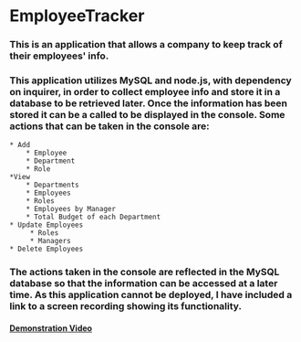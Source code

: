 # EmployeeTracker
### This is an application that allows a company to keep track of their employees' info.


### This application utilizes MySQL and node.js, with dependency on inquirer, in order to collect employee info and store it in a database to be retrieved later. Once the information has been stored it can be a called to be displayed in the console. Some actions that can be taken in the console are:

    * Add
        * Employee
        * Department
        * Role
    *View
        * Departments
        * Employees
        * Roles
        * Employees by Manager
        * Total Budget of each Department
    * Update Employees
         * Roles
         * Managers
    * Delete Employees
    
### The actions taken in the console are reflected in the MySQL database so that the information can be accessed at a later time. As this application cannot be deployed, I have included a link to a screen recording showing its functionality.

#### [Demonstration Video](https://drive.google.com/file/d/1sxqZQUuVKE553wemKZcMfl49HFshZ6cb/view)
